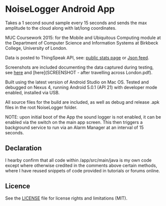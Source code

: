 # NoiseLogger Android App
Takes a 1 second sound sample every 15 seconds and sends the max amplitude to the cloud along with lat/long coordinates.

MUC Coursework 2015: for the Mobile and Ubiquitous Computing module at the Department of Computer Science and Information Systems at Birkbeck College, University of London.

Data is posted to ThingSpeak API, see: [public stats page](https://thingspeak.com/channels/33660) or [Json feed](http://api.thingspeak.com/channels/33660/feed.json?key=8DOZPI1LTOFZ0PSZ).

Screenshots are included documenting the data captured during testing, see [here](SCREENSHOT-from-ThingSpeak-dashboard.png) and [here](SCREENSHOT - after travelling across London.pdf).

Built using the latest version of Android Studio on Mac OS. Tested and debugged on Nexus 4, running Android 5.0.1 (API 21) with developer mode enabled, installed via USB.

All source files for the build are included, as well as debug and release .apk files in the root NoiseLogger folder.

NOTE: upon initial boot of the App the sound logger is not enabled, it can be enabled via the switch on the main app screen. This then triggers a background service to run via an Alarm Manager at an interval of 15 seconds.

## Declaration

I hearby confirm that all code within /app/src/main/java is my own code except where otherwise credited in the comments above certain methods, where I have reused snippets of code provided in tutorials or forums online.

## Licence

See the [LICENSE](LICENSE.txt) file for license rights and limitations (MIT).